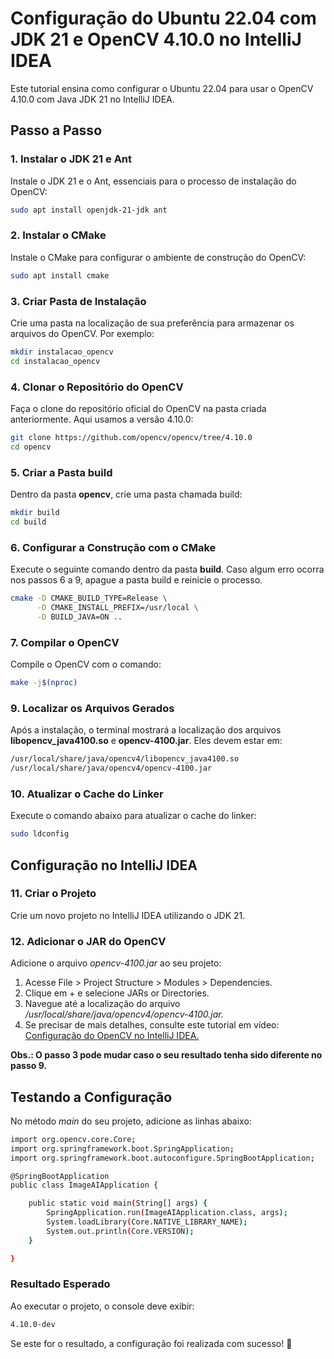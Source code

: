# Configuração do Ubuntu 22.04 com JDK 21 e OpenCV 4.10.0 no IntelliJ IDEA

Este tutorial ensina como configurar o Ubuntu 22.04 para usar o OpenCV 4.10.0 com Java JDK 21 no IntelliJ IDEA.

## Passo a Passo

### 1. Instalar o JDK 21 e Ant
Instale o JDK 21 e o Ant, essenciais para o processo de instalação do OpenCV:
```bash
sudo apt install openjdk-21-jdk ant
```

### 2. Instalar o CMake
Instale o CMake para configurar o ambiente de construção do OpenCV:
```bash
sudo apt install cmake
```

### 3. Criar Pasta de Instalação
Crie uma pasta na localização de sua preferência para armazenar os arquivos do OpenCV. Por exemplo:
```bash
mkdir instalacao_opencv
cd instalacao_opencv
```

### 4. Clonar o Repositório do OpenCV
Faça o clone do repositório oficial do OpenCV na pasta criada anteriormente. Aqui usamos a versão 4.10.0:
```bash
git clone https://github.com/opencv/opencv/tree/4.10.0
cd opencv
```

### 5. Criar a Pasta build
Dentro da pasta **opencv**, crie uma pasta chamada build:
```bash
mkdir build
cd build
```

### 6. Configurar a Construção com o CMake
Execute o seguinte comando dentro da pasta **build**. Caso algum erro ocorra nos passos 6 a 9, apague a pasta build e reinicie o processo.
```bash
cmake -D CMAKE_BUILD_TYPE=Release \
      -D CMAKE_INSTALL_PREFIX=/usr/local \
      -D BUILD_JAVA=ON ..
```

### 7. Compilar o OpenCV
Compile o OpenCV com o comando:
```bash
make -j$(nproc)
```

### 9. Localizar os Arquivos Gerados
Após a instalação, o terminal mostrará a localização dos arquivos **libopencv_java4100.so** e **opencv-4100.jar**. Eles devem estar em:
```bash
/usr/local/share/java/opencv4/libopencv_java4100.so
/usr/local/share/java/opencv4/opencv-4100.jar
```

### 10.  Atualizar o Cache do Linker
Execute o comando abaixo para atualizar o cache do linker:
```bash
sudo ldconfig
```

## Configuração no IntelliJ IDEA

### 11.  Criar o Projeto
Crie um novo projeto no IntelliJ IDEA utilizando o JDK 21.

### 12.  Adicionar o JAR do OpenCV
Adicione o arquivo *opencv-4100.jar* ao seu projeto:

1. Acesse File > Project Structure > Modules > Dependencies.
2. Clique em + e selecione JARs or Directories.
3. Navegue até a localização do arquivo */usr/local/share/java/opencv4/opencv-4100.jar.*
4. Se precisar de mais detalhes, consulte este tutorial em vídeo: [Configuração do OpenCV no IntelliJ IDEA.](https://www.youtube.com/watch?v=TsUhEuySano)

**Obs.: O passo 3 pode mudar caso o seu resultado tenha sido diferente no passo 9.**

## Testando a Configuração
No método *main* do seu projeto, adicione as linhas abaixo:

```bash
import org.opencv.core.Core;
import org.springframework.boot.SpringApplication;
import org.springframework.boot.autoconfigure.SpringBootApplication;

@SpringBootApplication
public class ImageAIApplication {

	public static void main(String[] args) {
		SpringApplication.run(ImageAIApplication.class, args);
		System.loadLibrary(Core.NATIVE_LIBRARY_NAME);
		System.out.println(Core.VERSION);
	}

}
```

### Resultado Esperado
Ao executar o projeto, o console deve exibir:
```bash
4.10.0-dev
```
Se este for o resultado, a configuração foi realizada com sucesso! 🎉

